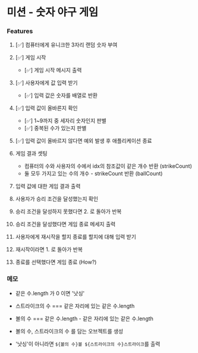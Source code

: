 # 미션 - 숫자 야구 게임

### Features

1. [✅] 컴퓨터에게 유니크한 3자리 랜덤 숫자 부여

2. [✅] 게임 시작

   - [✅] 게임 시작 메시지 출력

3. [✅] 사용자에게 값 입력 받기

   - [✅] 입력 값은 숫자를 배열로 반환

4. [✅] 입력 값이 올바른지 확인

   - [✅] 1~9까지 중 세자리 숫자인지 판별
   - [✅] 중복된 수가 있는지 판별

5. [✅] 입력 값이 올바르지 않다면 예외 발생 후 애플리케이션 종료

6. 게임 결과 셋팅

   - 컴퓨터의 수와 사용자의 수에서 idx의 참조값이 같은 개수 반환 (strikeCount)
   - 둘 모두 가지고 있는 수의 개수 - strikeCount 반환 (ballCount)

7. 입력 값에 대한 게임 결과 출력

8. 사용자가 승리 조건을 달성했는지 확인

9. 승리 조건을 달성하지 못했다면 2. 로 돌아가 반복

10. 승리 조건을 달성했다면 게임 종료 메세지 출력

11. 사용자에게 재시작을 할지 종료를 할지에 대해 입력 받기

12. 재시작이라면 1. 로 돌아가 반복

13. 종료를 선택했다면 게임 종료 (How?)

### 메모

- 같은 수.length 가 0 이면 '낫싱'
- 스트라이크의 수 === 같은 자리에 있는 같은 수.length
- 볼의 수 === 같은 수.length - 같은 자리에 있는 같은 수.length

- 볼의 수, 스트라이크의 수 를 담는 오브젝트를 생성
- '낫싱'이 아니라면 `${볼의 수}볼 ${스트라이크의 수}스트라이크`를 출력
